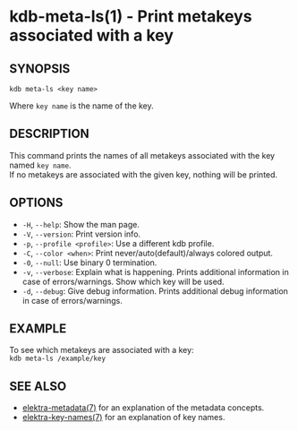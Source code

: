 # kdb-meta-ls(1) - Print metakeys associated with a key

## SYNOPSIS

`kdb meta-ls <key name>`

Where `key name` is the name of the key.

## DESCRIPTION

This command prints the names of all metakeys associated with the key named `key name`.<br>
If no metakeys are associated with the given key, nothing will be printed.<br>

## OPTIONS

- `-H`, `--help`:
  Show the man page.
- `-V`, `--version`:
  Print version info.
- `-p`, `--profile <profile>`:
  Use a different kdb profile.
- `-C`, `--color <when>`:
  Print never/auto(default)/always colored output.
- `-0`, `--null`:
  Use binary 0 termination.
- `-v`, `--verbose`:
  Explain what is happening. Prints additional information in case of errors/warnings. Show which key will be used.
- `-d`, `--debug`:
  Give debug information. Prints additional debug information in case of errors/warnings.

## EXAMPLE

To see which metakeys are associated with a key:<br>
`kdb meta-ls /example/key`

## SEE ALSO

- [elektra-metadata(7)](elektra-metadata.md) for an explanation of the metadata concepts.
- [elektra-key-names(7)](elektra-key-names.md) for an explanation of key names.
